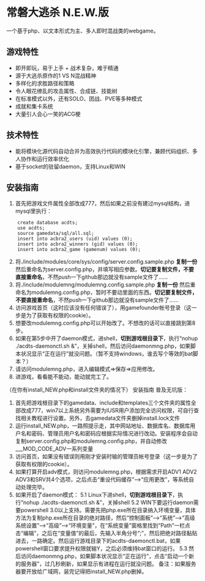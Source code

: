 ﻿# 常磐大逃杀 N.E.W.版
一个基于php、以文本形式为主、多人即时混战类的webgame。

## 游戏特性
- 即开即玩，易于上手 + 战术复杂，难于精通
- 源于大逃杀原作的1 VS N混战精神
- 多样化的求胜路径和策略
- 令人眼花缭乱的攻击属性、合成链、技能树
- 在标准模式以外，还有SOLO、团战、PVE等多种模式
- 成就和集卡系统
- 大量引人会心一笑的ACG梗

## 技术特性
- 能将模块化源代码自动合并为高效执行代码的模块化引擎，兼顾代码组织、多人协作和运行效率优化
- 基于socket的驻留daemon，支持Linux和WIN

## 安装指南
1. 首先把游戏文件属性全部改成777，然后如果之前没有建过mysql结构，进mysql里执行：

```
	create database acdts;
	use acdts;
	source gamedata/sql/all.sql;
	insert into acbra2_users (uid) values (0);
	insert into acbra2_winners (gid) values (0);
	insert into acbra2_game (gamenum) values (0);
```

2. 将./include/modules/core/sys/config/server.config.sample.php ****复制一份**** 然后重命名为server.config.php，并填写相应参数。****切记要复制文件，不要直接重命名****，不然push一下github那边就没有sample文件了……
3. 将./include/modulemng/modulemng.config.sample.php ****复制一份**** 然后重命名为modulemng.config.php，暂时不要动里面的东西。****切记要复制文件，不要直接重命名****，不然push一下github那边就没有sample文件了……
4. 访问游戏首页（这时应该没有任何错误了），用gamefounder帐号登录（这一步是为了获取有权限的cookie）。
5. 想要改modulemng.config.php可以开始改了。不想改的话可以直接跳到第8步。
6. 如果在第5步中开了daemon模式，进shell，****切到游戏根目录下****，执行“nohup ./acdts-daemonctl.sh &”，关掉shell，然后访问daemonmng.php，如果脚本状况显示“正在运行”就没问题。（暂不支持windows，谁去写个等效的bat脚本？）
7. 请访问modulemng.php，进入编辑模式=>保存=>应用修改。
8. 进游戏，看看能不能动，能动就完工了。


（在你有install_NEW.php和install文件夹的情况下）
安装指南 普及无坑版：
1. 首先把游戏根目录下的gamedata、include和templates三个文件夹的属性全部改成777，win7以上系统另外需要为IUSR用户添加完全访问权限，可自行查找相关教程进行设置。另外，去gamedata文件夹删掉install.lock文件
2. 运行install_NEW.php，一路照提示走，其中网站地址、数据库名、数据库用户名和密码、管理员用户名和密码应根据实际情况进行改动。安装程序会自动复制server.config.php和modulemng.config.php，并自动修改___MOD_CODE_ADV一系列变量
3. 访问首页，如果没有错误则用刚才安装时输的管理员帐号登录（这一步是为了获取有权限的cookie）。
4. 如果打算开启adv模式，则访问modulemng.php，根据需求开启ADV1 ADV2 ADV3和SRV共4个选项，之后点击“重设代码缓存”-->“应用更改”，等系统自动处理完毕。
5. 如果开启了daemon模式：
	5.1 Linux下进shell，****切到游戏根目录下****，执行“nohup ./acdts-daemonctl.sh &”，关掉shell
	5.2 WIN下要运行daemon需要powershell 3.0以上支持。需要先把php.exe所在目录纳入环境变量，具体方法为复制php.exe所在目录的绝对路径，然后“控制面板”-->“系统”-->“高级系统设置”-->“高级”-->“环境变量”，在“系统变量”窗格里找到“Path”一栏点击“编辑”，之后在“变量值”的最后，先输入半角分号“;”，然后把绝对路径黏贴进去，一路确定。然后运行游戏目录下的acdts-daemonctl.bat，如果powershell窗口要求提升权限就输Y，之后必须维持bat窗口的运行。
	5.3 然后访问daemonmng.php，如果脚本状况显示“正在运行”，点击“启动一个新的服务器”，过几秒刷新，如果显示有进程在运行就没问题。
备注：如果服务器要开放给广域网，装完记得把install_NEW.php删掉。
